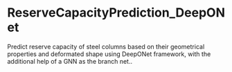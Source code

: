 # ReserveCapacityPrediction_DeepONet
Predict reserve capacity of steel columns based on their geometrical properties and deformated shape using DeepONet framework, with the additional help of a GNN as the branch net..
